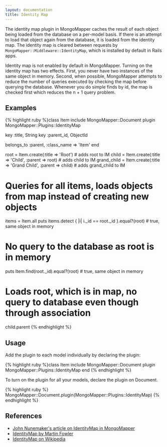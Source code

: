 ```yaml
---
layout: documentation
title: Identity Map
---
```


The identity map plugin in MongoMapper caches the result of each object being loaded from the database on a per-model basis. If there is an attempt to load that object again from the database, it is loaded from the identity map. The identity map is cleared between requests by `MongoMapper::Middleware::IdentityMap`, which is installed by default in Rails apps.

Identity map is not enabled by default in MongoMapper. Turning on the identity map has two effects. First, you never have two instances of the same object in memory. Second, when possible, MongoMapper attempts to reduce the number of queries executed by checking the map before querying the database. Whenever you do simple finds by id, the map is checked first which reduces the n + 1 query problem.

Examples
--------

{% highlight ruby %}class Item
  include MongoMapper::Document
  plugin MongoMapper::Plugins::IdentityMap

  key :title, String
  key :parent_id, ObjectId

  belongs_to :parent, :class_name => 'Item'
end

root = Item.create(:title => 'Root') # adds root to IM
child = Item.create(:title => 'Child', :parent => root) # adds child to IM
grand_child = Item.create(:title => 'Grand Child', :parent => child) # adds grand_child to IM

# Queries for all items, loads objects from map instead of creating new objects
items = Item.all
puts items.detect { |i| i._id == root._id }.equal?(root) # true, same object in memory

# No query to the database as root is in memory
puts Item.find(root._id).equal?(root) # true, same object in memory

# Loads root, which is in map, no query to database even though through association
child.parent
{% endhighlight %}

Usage
-----

Add the plugin to each model individually by declaring the plugin:

{% highlight ruby %}class Item
  include MongoMapper::Document
  plugin MongoMapper::Plugins::IdentityMap
end
{% endhighlight %}

To turn on the plugin for all your models, declare the plugin on Document.

{% highlight ruby %}
MongoMapper::Document.plugin(MongoMapper::Plugins::IdentityMap)
{% endhighlight %}

References
----------

-   [John Nunemaker's article on IdentityMap in MongoMapper](http://railstips.org/blog/archives/2010/02/21/mongomapper-07-identity-map/)
-   [IdentityMap by Martin Fowler](http://www.martinfowler.com/eaaCatalog/identityMap.html)
-   [IdentityMap on Wikipedia](http://en.wikipedia.org/wiki/Identity_map)
